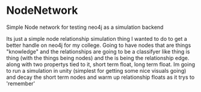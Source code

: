 # NodeNetwork
Simple Node network for testing neo4j as a simulation backend


Its just a simple node relationship simulation thing I wanted to do to get a better handle on neo4j for my college.
Going to have nodes that are things "knowledge" and the relationships are going to be a classifyer like thing is thing (with the things being nodes) and the is being the relationship edge.
along with two propertys tied to it, short term float, long term float. Im going to run a simulation in unity (simplest for getting some nice visuals going) and decay the short term nodes and warm up relationship floats as it trys to 'remember'
